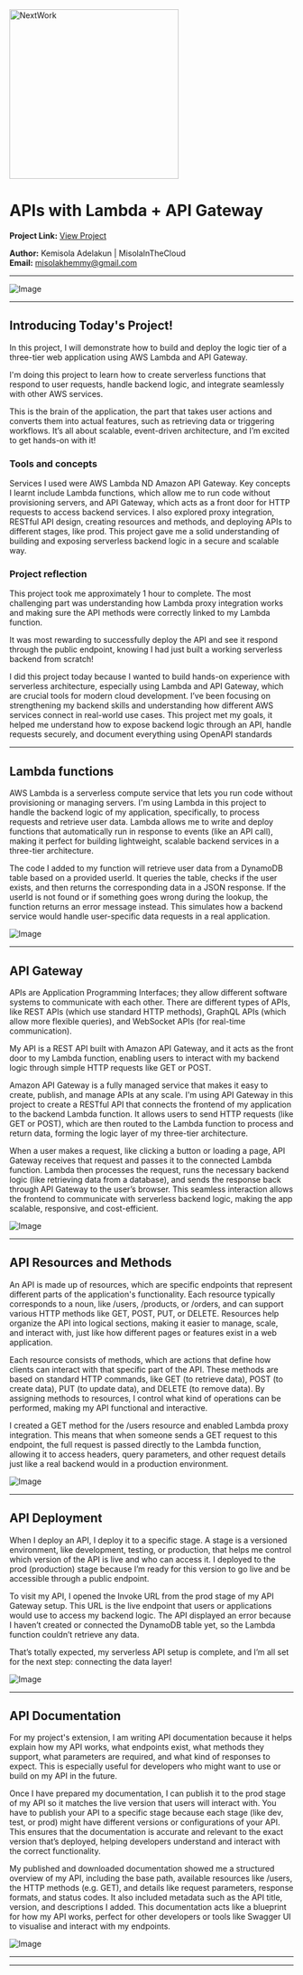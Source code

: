 <img src="https://cdn.prod.website-files.com/677c400686e724409a5a7409/6790ad949cf622dc8dcd9fe4_nextwork-logo-leather.svg" alt="NextWork" width="300" />

# APIs with Lambda + API Gateway

**Project Link:** [View Project](http://learn.nextwork.org/projects/aws-compute-api)

**Author:** Kemisola Adelakun | MisolaInTheCloud  
**Email:** misolakhemmy@gmail.com

---

![Image](http://learn.nextwork.org/curious_olive_fierce_frog/uploads/aws-compute-api_c9d0e1f2)

---

## Introducing Today's Project!

In this project, I will demonstrate how to build and deploy the logic tier of a three-tier web application using AWS Lambda and API Gateway. 

I'm doing this project to learn how to create serverless functions that respond to user requests, handle backend logic, and integrate seamlessly with other AWS services. 

This is the brain of the application, the part that takes user actions and converts them into actual features, such as retrieving data or triggering workflows. It’s all about scalable, event-driven architecture, and I’m excited to get hands-on with it!

### Tools and concepts

Services I used were AWS Lambda ND Amazon API Gateway. Key concepts I learnt include Lambda functions, which allow me to run code without provisioning servers, and API Gateway, which acts as a front door for HTTP requests to access backend services. I also explored proxy integration, RESTful API design, creating resources and methods, and deploying APIs to different stages, like prod. This project gave me a solid understanding of building and exposing serverless backend logic in a secure and scalable way.

### Project reflection

This project took me approximately 1 hour to complete. The most challenging part was understanding how Lambda proxy integration works and making sure the API methods were correctly linked to my Lambda function. 

It was most rewarding to successfully deploy the API and see it respond through the public endpoint, knowing I had just built a working serverless backend from scratch!


I did this project today because I wanted to build hands-on experience with serverless architecture, especially using Lambda and API Gateway, which are crucial tools for modern cloud development. I’ve been focusing on strengthening my backend skills and understanding how different AWS services connect in real-world use cases. This project met my goals, it helped me understand how to expose backend logic through an API, handle requests securely, and document everything using OpenAPI standards

---

## Lambda functions

AWS Lambda is a serverless compute service that lets you run code without provisioning or managing servers. I'm using Lambda in this project to handle the backend logic of my application, specifically, to process requests and retrieve user data. Lambda allows me to write and deploy functions that automatically run in response to events (like an API call), making it perfect for building lightweight, scalable backend services in a three-tier architecture.

The code I added to my function will retrieve user data from a DynamoDB table based on a provided userId. It queries the table, checks if the user exists, and then returns the corresponding data in a JSON response. If the userId is not found or if something goes wrong during the lookup, the function returns an error message instead. This simulates how a backend service would handle user-specific data requests in a real application.

![Image](http://learn.nextwork.org/curious_olive_fierce_frog/uploads/aws-compute-api_a1b2c3d5)

---

## API Gateway

APIs are Application Programming Interfaces; they allow different software systems to communicate with each other. There are different types of APIs, like REST APIs (which use standard HTTP methods), GraphQL APIs (which allow more flexible queries), and WebSocket APIs (for real-time communication). 

My API is a REST API built with Amazon API Gateway, and it acts as the front door to my Lambda function, enabling users to interact with my backend logic through simple HTTP requests like GET or POST.

Amazon API Gateway is a fully managed service that makes it easy to create, publish, and manage APIs at any scale. I'm using API Gateway in this project to create a RESTful API that connects the frontend of my application to the backend Lambda function. It allows users to send HTTP requests (like GET or POST), which are then routed to the Lambda function to process and return data, forming the logic layer of my three-tier architecture.

When a user makes a request, like clicking a button or loading a page, API Gateway receives that request and passes it to the connected Lambda function. Lambda then processes the request, runs the necessary backend logic (like retrieving data from a database), and sends the response back through API Gateway to the user’s browser. This seamless interaction allows the frontend to communicate with serverless backend logic, making the app scalable, responsive, and cost-efficient.

![Image](http://learn.nextwork.org/curious_olive_fierce_frog/uploads/aws-compute-api_m3n4o5p6)

---

## API Resources and Methods

An API is made up of resources, which are specific endpoints that represent different parts of the application's functionality. Each resource typically corresponds to a noun, like /users, /products, or /orders, and can support various HTTP methods like GET, POST, PUT, or DELETE. Resources help organize the API into logical sections, making it easier to manage, scale, and interact with, just like how different pages or features exist in a web application.

Each resource consists of methods, which are actions that define how clients can interact with that specific part of the API. These methods are based on standard HTTP commands, like GET (to retrieve data), POST (to create data), PUT (to update data), and DELETE (to remove data). By assigning methods to resources, I control what kind of operations can be performed, making my API functional and interactive.






I created a GET method for the /users resource and enabled Lambda proxy integration. This means that when someone sends a GET request to this endpoint, the full request is passed directly to the Lambda function, allowing it to access headers, query parameters, and other request details just like a real backend would in a production environment.

![Image](http://learn.nextwork.org/curious_olive_fierce_frog/uploads/aws-compute-api_c9d0e1f2)

---

## API Deployment

When I deploy an API, I deploy it to a specific stage. A stage is a versioned environment, like development, testing, or production, that helps me control which version of the API is live and who can access it. I deployed to the prod (production) stage because I’m ready for this version to go live and be accessible through a public endpoint. 

To visit my API, I opened the Invoke URL from the prod stage of my API Gateway setup. This URL is the live endpoint that users or applications would use to access my backend logic. The API displayed an error because I haven’t created or connected the DynamoDB table yet, so the Lambda function couldn’t retrieve any data.

That’s totally expected, my serverless API setup is complete, and I’m all set for the next step: connecting the data layer!




![Image](http://learn.nextwork.org/curious_olive_fierce_frog/uploads/aws-compute-api_3ethryj2)

---

## API Documentation

For my project's extension, I am writing API documentation because it helps explain how my API works, what endpoints exist, what methods they support, what parameters are required, and what kind of responses to expect. This is especially useful for developers who might want to use or build on my API in the future. 

Once I have prepared my documentation, I can publish it to the prod stage of my API so it matches the live version that users will interact with. You have to publish your API to a specific stage because each stage (like dev, test, or prod) might have different versions or configurations of your API. This ensures that the documentation is accurate and relevant to the exact version that’s deployed, helping developers understand and interact with the correct functionality.

My published and downloaded documentation showed me a structured overview of my API, including the base path, available resources like /users, the HTTP methods (e.g. GET), and details like request parameters, response formats, and status codes. It also included metadata such as the API title, version, and descriptions I added. This documentation acts like a blueprint for how my API works, perfect for other developers or tools like Swagger UI to visualise and interact with my endpoints.










![Image](http://learn.nextwork.org/curious_olive_fierce_frog/uploads/aws-compute-api_z9a0b1c2)

---

---
